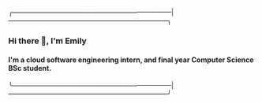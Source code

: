 ╭———————————————————————|———————————————————————╮
### Hi there 👋, I'm Emily
#### I'm a cloud software engineering intern, and final year Computer Science BSc student.

╰———————————————————————|———————————————————————╯
